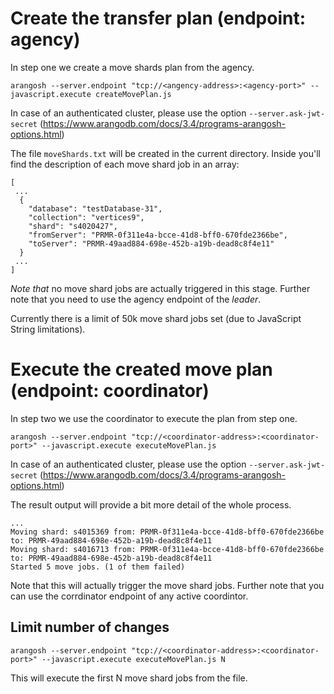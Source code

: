 # Create the transfer plan (endpoint: agency)

In step one we create a move shards plan from the agency.

`arangosh --server.endpoint "tcp://<angency-address>:<agency-port>" --javascript.execute createMovePlan.js`

In case of an authenticated cluster, please use the option `--server.ask-jwt-secret` (https://www.arangodb.com/docs/3.4/programs-arangosh-options.html)

The file `moveShards.txt` will be created in the current directory. Inside you'll find the description of each move shard job in an array:
```
[
 ... 
  {
    "database": "testDatabase-31",
    "collection": "vertices9",
    "shard": "s4020427",
    "fromServer": "PRMR-0f311e4a-bcce-41d8-bff0-670fde2366be",
    "toServer": "PRMR-49aad884-698e-452b-a19b-dead8c8f4e11"
  }
 ...
]
```

*Note that* no move shard jobs are actually triggered in this stage. Further note that you need to use the agency endpoint of the *leader*.

Currently there is a limit of 50k move shard jobs set (due to JavaScript String limitations).

# Execute the created move plan (endpoint: coordinator)

In step two we use the coordinator to execute the plan from step one.

`arangosh --server.endpoint "tcp://<coordinator-address>:<coordinator-port>" --javascript.execute executeMovePlan.js`

In case of an authenticated cluster, please use the option `--server.ask-jwt-secret` (https://www.arangodb.com/docs/3.4/programs-arangosh-options.html)

The result output will provide a bit more detail of the whole process.

```
...
Moving shard: s4015369 from: PRMR-0f311e4a-bcce-41d8-bff0-670fde2366be to: PRMR-49aad884-698e-452b-a19b-dead8c8f4e11
Moving shard: s4016713 from: PRMR-0f311e4a-bcce-41d8-bff0-670fde2366be to: PRMR-49aad884-698e-452b-a19b-dead8c8f4e11
Started 5 move jobs. (1 of them failed)
```

Note that this will actually trigger the move shard jobs. Further note that you can use the corrdinator endpoint of any active coordintor.

## Limit number of changes

`arangosh --server.endpoint "tcp://<coordinator-address>:<coordinator-port>" --javascript.execute executeMovePlan.js N`

This will execute the first N move shard jobs from the file.
